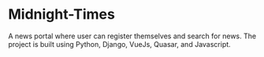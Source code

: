 # Midnight-Times
A news portal where user can register themselves and search for news. The project is built using Python, Django, VueJs, Quasar, and Javascript.
